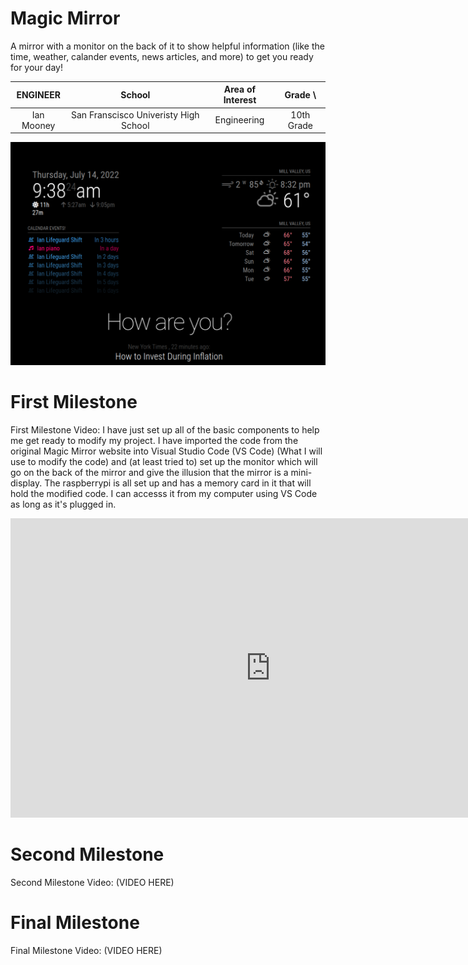 # Magic Mirror
A mirror with a monitor on the back of it to show helpful information (like the time, weather, calander events, news articles, and more) to get you ready for your day!

| **ENGINEER** | **School** | **Area of Interest** | **Grade** \
|:--:|:--:|:--:|:--:|
| Ian Mooney | San Franscisco Univeristy High School | Engineering | 10th Grade 

<img src="thing.png" width="832">

# First Milestone
First Milestone Video:
I have just set up all of the basic components to help me get ready to modify my project. I have imported the code from the original Magic Mirror website into Visual Studio Code (VS Code) (What I will use to modify the code) and (at least tried to) set up the monitor which will go on the back of the mirror and give the illusion that the mirror is a mini-display. The raspberrypi is all set up and has a memory card in it that will hold the modified code. I can accesss it from my computer using VS Code as long as it's plugged in.
<iframe width="832" height="478.86" src="https://www.youtube-nocookie.com/embed/hI0jVcSuaf8" title="YouTube video player" frameborder="0" allow="accelerometer; autoplay; clipboard-write; encrypted-media; gyroscope; picture-in-picture" allowfullscreen></iframe>

# Second Milestone
Second Milestone Video:
(VIDEO HERE)

# Final Milestone
Final Milestone Video: 
(VIDEO HERE)





